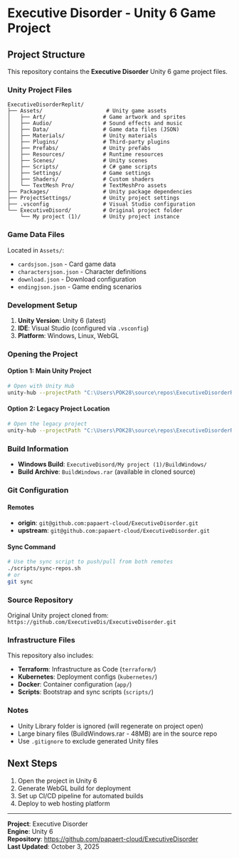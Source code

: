 # Executive Disorder - Unity 6 Game Project

## Project Structure

This repository contains the **Executive Disorder** Unity 6 game project files.

### Unity Project Files

```
ExecutiveDisorderReplit/
├── Assets/                    # Unity game assets
│   ├── Art/                  # Game artwork and sprites
│   ├── Audio/                # Sound effects and music
│   ├── Data/                 # Game data files (JSON)
│   ├── Materials/            # Unity materials
│   ├── Plugins/              # Third-party plugins
│   ├── Prefabs/              # Unity prefabs
│   ├── Resources/            # Runtime resources
│   ├── Scenes/               # Unity scenes
│   ├── Scripts/              # C# game scripts
│   ├── Settings/             # Game settings
│   ├── Shaders/              # Custom shaders
│   └── TextMesh Pro/         # TextMeshPro assets
├── Packages/                 # Unity package dependencies
├── ProjectSettings/          # Unity project settings
├── .vsconfig                 # Visual Studio configuration
└── ExecutiveDisord/          # Original project folder
    └── My project (1)/       # Unity project instance
```

### Game Data Files

Located in `Assets/`:
- `cardsjson.json` - Card game data
- `charactersjson.json` - Character definitions
- `download.json` - Download configuration
- `endingjson.json` - Game ending scenarios

### Development Setup

1. **Unity Version**: Unity 6 (latest)
2. **IDE**: Visual Studio (configured via `.vsconfig`)
3. **Platform**: Windows, Linux, WebGL

### Opening the Project

#### Option 1: Main Unity Project
```bash
# Open with Unity Hub
unity-hub --projectPath "C:\Users\POK28\source\repos\ExecutiveDisorderReplit"
```

#### Option 2: Legacy Project Location
```bash
# Open the legacy project
unity-hub --projectPath "C:\Users\POK28\source\repos\ExecutiveDisorderReplit\ExecutiveDisord\My project (1)"
```

### Build Information

- **Windows Build**: `ExecutiveDisord/My project (1)/BuildWindows/`
- **Build Archive**: `BuildWindows.rar` (available in cloned source)

### Git Configuration

#### Remotes
- **origin**: `git@github.com:papaert-cloud/ExecutiveDisorder.git`
- **upstream**: `git@github.com:papaert-cloud/ExecutiveDisorder.git`

#### Sync Command
```bash
# Use the sync script to push/pull from both remotes
./scripts/sync-repos.sh
# or
git sync
```

### Source Repository

Original Unity project cloned from: `https://github.com/ExecutiveDis/ExecutiveDisorder.git`

### Infrastructure Files

This repository also includes:
- **Terraform**: Infrastructure as Code (`terraform/`)
- **Kubernetes**: Deployment configs (`kubernetes/`)
- **Docker**: Container configuration (`app/`)
- **Scripts**: Bootstrap and sync scripts (`scripts/`)

### Notes

- Unity Library folder is ignored (will regenerate on project open)
- Large binary files (BuildWindows.rar - 48MB) are in the source repo
- Use `.gitignore` to exclude generated Unity files

## Next Steps

1. Open the project in Unity 6
2. Generate WebGL build for deployment
3. Set up CI/CD pipeline for automated builds
4. Deploy to web hosting platform

---
**Project**: Executive Disorder  
**Engine**: Unity 6  
**Repository**: https://github.com/papaert-cloud/ExecutiveDisorder  
**Last Updated**: October 3, 2025
